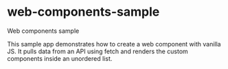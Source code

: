 # web-components-sample
Web components sample

This sample app demonstrates how to create a web component with vanilla JS. It pulls data from an API using fetch and renders the custom components inside an unordered list.
